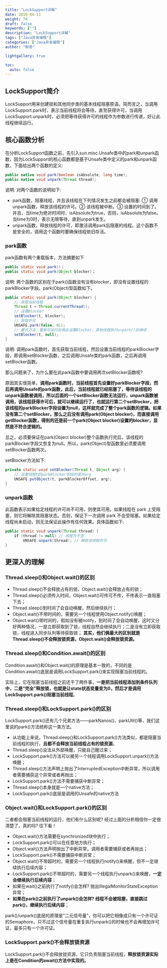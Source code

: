 ```yaml
---  
title: "LockSupport详解"  
date: 2018-04-11
weight: 70  
draft: false  
keywords: [""]  
description: "LockSupport详解"  
tags: ["Java并发编程"]
categories: ["Java并发编程"]  
author: "默哥"  

lightgallery: true

toc:
  auto: false
---
```


##  LockSupport简介
LockSupport用来创建锁和其他同步类的基本线程阻塞原语。简而言之，当调用LockSupport.park时，表示当前线程将会等待，直至获得许可，当调用LockSupport.unpark时，必须把等待获得许可的线程作为参数进行传递，好让此线程继续运行。 

##  核心函数分析
在分析LockSupport函数之前，先引入sun.misc.Unsafe类中的park和unpark函数，因为LockSupport的核心函数都是基于Unsafe类中定义的park和unpark函数，下面给出两个函数的定义:

```java
public native void park(boolean isAbsolute, long time);
public native void unpark(Thread thread);
```

说明: 对两个函数的说明如下: 
* park函数，阻塞线程，并且该线程在下列情况发生之前都会被阻塞: ① 调用unpark函数，释放该线程的许可。② 该线程被中断。③ 设置的时间到了。并且，当time为绝对时间时，isAbsolute为true，否则，isAbsolute为false。当time为0时，表示无限等待，直到unpark发生。 
* unpark函数，释放线程的许可，即激活调用park后阻塞的线程。这个函数不是安全的，调用这个函数时要确保线程依旧存活。

###  park函数
park函数有两个重载版本，方法摘要如下

```java
public static void park()；
public static void park(Object blocker)；
```

说明: 两个函数的区别在于park()函数没有没有blocker，即没有设置线程的parkBlocker字段。park(Object)型函数如下。

```java
public static void park(Object blocker) {
    // 获取当前线程
    Thread t = Thread.currentThread();
    // 设置Blocker
    setBlocker(t, blocker);
    // 获取许可
    UNSAFE.park(false, 0L);
    // 重点方法：重新可运行后再此设置Blocker，其他线程执行unpark()后继续
    setBlocker(t, null);
}
```
说明: 调用park函数时，首先获取当前线程，然后设置当前线程的parkBlocker字段，即调用setBlocker函数，之后调用Unsafe类的park函数，之后再调用setBlocker函数。

那么问题来了，为什么要在此park函数中要调用两次setBlocker函数呢? 

原因其实很简单，**调用park函数时，当前线程首先设置好parkBlocker字段，然后再调用Unsafe的park函数，此后，当前线程就已经阻塞了，等待该线程的unpark函数被调用，所以后面的一个setBlocker函数无法运行，unpark函数被调用，该线程获得许可后，就可以继续运行了，也就运行第二个setBlocker，把该线程的parkBlocker字段设置为null，这样就完成了整个park函数的逻辑。如果没有第二个setBlocker，那么之后没有调用park(Object blocker)，而直接调用getBlocker函数，得到的还是前一个park(Object blocker)设置的blocker，显然是不符合逻辑的。**

总之，必须要保证在park(Object blocker)整个函数执行完后，该线程的parkBlocker字段又恢复为null。所以，park(Object)型函数里必须要调用setBlocker函数两次。

setBlocker方法如下:
```java
private static void setBlocker(Thread t, Object arg) {
    // 设置线程t的parkBlocker字段的值为arg
    UNSAFE.putObject(t, parkBlockerOffset, arg);
}
```

### unpark函数
此函数表示如果给定线程的许可尚不可用，则使其可用。如果线程在 park 上受阻塞，则它将解除其阻塞状态。否则，保证下一次调用 park 不会受阻塞。如果给定线程尚未启动，则无法保证此操作有任何效果。具体函数如下:

```java
public static void unpark(Thread thread) {
    if (thread != null) // 线程为不空
        UNSAFE.unpark(thread); // 释放该线程许可
}
```
## 更深入的理解
### Thread.sleep()和Object.wait()的区别
* Thread.sleep()不会释放占有的锁，Object.wait()会释放占有的锁； 
* Thread.sleep()必须传入时间，Object.wait()可传可不传，不传表示一直阻塞下去； 
* Thread.sleep()到时间了会自动唤醒，然后继续执行； 
* Object.wait()不带时间的，需要另一个线程使用Object.notify()唤醒； 
* Object.wait()带时间的，假如没有被notify，到时间了会自动唤醒，这时又分好两种情况，一是立即获取到了锁，线程自然会继续执行；二是没有立即获取锁，线程进入同步队列等待获取锁； 
**其实，他们俩最大的区别就是Thread.sleep()不会释放锁资源，Object.wait()会释放锁资源。**

### Thread.sleep()和Condition.await()的区别
Condition.await()和Object.wait()的原理是基本一致的，不同的是Condition.await()底层是调用LockSupport.park()来实现阻塞当前线程的。

实际上，它在阻塞当前线程之前还干了两件事，**一是把当前线程添加到条件队列中，二是“完全”释放锁，也就是让state状态变量变为0，然后才是调用LockSupport.park()阻塞当前线程**。

### Thread.sleep()和LockSupport.park()的区别 
LockSupport.park()还有几个兄弟方法——parkNanos()、parkUtil()等，我们这里说的park()方法统称这一类方法。 

* 从功能上来说，Thread.sleep()和LockSupport.park()方法类似，都是阻塞当前线程的执行，**且都不会释放当前线程占有的锁资源**。 
* Thread.sleep()没法从外部唤醒，只能自己醒过来； 
* LockSupport.park()方法可以被另一个线程调用LockSupport.unpark()方法唤醒； 
* Thread.sleep()方法声明上抛出了InterruptedException中断异常，所以调用者需要捕获这个异常或者再抛出； 
* LockSupport.park()方法不需要捕获中断异常；
* Thread.sleep()本身就是一个native方法； 
* LockSupport.park()底层是调用的Unsafe的native方法

### Object.wait()和LockSupport.park()的区别 
二者都会阻塞当前线程的运行，他们有什么区别呢? 经过上面的分析相信你一定很清楚了，真的吗? 往下看！
* Object.wait()方法需要在synchronized块中执行； 
* LockSupport.park()可以在任意地方执行； 
* Object.wait()方法声明抛出了中断异常，调用者需要捕获或者再抛出；
* LockSupport.park()不需要捕获中断异常； 
* Object.wait()不带超时的，需要另一个线程执行notify()来唤醒，但不一定继续执行后续内容； 
* LockSupport.park()不带超时的，需要另一个线程执行unpark()来唤醒，**一定会继续执行后续内容**； 
* 如果在wait()之前执行了notify()会怎样? 抛出IllegalMonitorStateException异常； 
* **如果在park()之前执行了unpark()会怎样? 线程不会被阻塞，直接跳过park()，继续执行后续内容**； 

park()/unpark()底层的原理是“二元信号量”，你可以把它相像成只有一个许可证的Semaphore，只不过这个信号量在重复执行unpark()的时候也不会再增加许可证，最多只有一个许可证。

### LockSupport.park()不会释放锁资源
LockSupport.park()不会释放锁资源，它只负责阻塞当前线程，**释放锁资源实际上是在Condition的await()方法中实现的。**